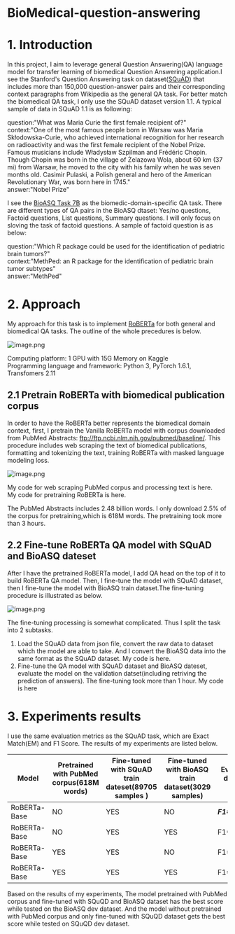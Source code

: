 # BioMedical-question-answering
# 1. Introduction

In this project, I aim to leverage general Question Answering(QA) language model for transfer learning of biomedical Question Answering application.I see the Stanford's Question Answering task on dataset([SQuAD](https://rajpurkar.github.io/SQuAD-explorer/explore/1.1/dev/)) that includes more than 150,000 question-answer pairs and their corresponding context paragraphs from Wikipedia as the general QA task. For better match the biomedical QA task, I only use the SQuAD dataset version 1.1. A typical sample of data in SQuAD 1.1 is as following:

question:"What was Maria Curie the first female recipient of?"
<br>
context:"One of the most famous people born in Warsaw was Maria Skłodowska-Curie, who achieved international recognition for her research on radioactivity and was the first female recipient of the Nobel Prize. Famous musicians include Władysław Szpilman and Frédéric Chopin. Though Chopin was born in the village of Żelazowa Wola, about 60 km (37 mi) from Warsaw, he moved to the city with his family when he was seven months old. Casimir Pulaski, a Polish general and hero of the American Revolutionary War, was born here in 1745."
<br>
answer:"Nobel Prize"

I see the  [BioASQ Task 7B](http://participants-area.bioasq.org/datasets/) as the biomedic-domain-specific QA task. There are different types of QA pairs in the BioASQ dtaset: Yes/no questions, Factoid questions, List questions, Summary questions. I will only focus on sloving the task of factoid questions. A sample of factoid question is as below:

question:"Which R package could be used for the identification of pediatric brain tumors?"
<br>
context:"MethPed: an R package for the identification of pediatric brain tumor subtypes"
<br>
answer:"MethPed"

# 2. Approach

My approach for this task is to implement [RoBERTa](https://ai.facebook.com/blog/roberta-an-optimized-method-for-pretraining-self-supervised-nlp-systems/) for both general and biomedical QA tasks. The outline of the whole precedures is below.


![image.png](attachment:image.png)


Computing platform: 1 GPU with 15G Memory on Kaggle<br>
Programming language and framework: Python 3, PyTorch 1.6.1, Transfomers 2.11<br>

## 2.1 Pretrain RoBERTa with biomedical publication corpus
In order to have the RoBERTa better represents the biomedical domain context, first, I pretrain the Vanilla RoBERTa model with corpus downloaded from PubMed Abstracts: ftp://ftp.ncbi.nlm.nih.gov/pubmed/baseline/. This procedure includes web scraping the text of biomedical publications, formatting and tokenizing the text, training RoBERTa with masked language modeling loss.

![image.png](attachment:image.png)



My code for web scraping PubMed corpus and processing text is here.<br>
My code for pretraining RoBERTa is here.<br>

The PubMed Abstracts includes 2.48 billion words. I only download 2.5% of the corpus for pretraining,which is 618M words. The pretraining took more than 3 hours.

## 2.2 Fine-tune RoBERTa QA model with SQuAD and BioASQ dateset 
After I have the pretrained RoBERTa model, I add QA head on the top of it to build RoBERTa QA model. Then, I fine-tune the model with SQuAD dataset, then I fine-tune the model with BioASQ train dataset.The fine-tuning procedure is illustrated as below.

![image.png](attachment:image.png)

The fine-tuning processing is somewhat complicated. Thus I split the task into 2 subtasks.<br>
1) Load the SQuAD data from json file, convert the raw data to dataset which the model are able to take. And I convert the BioASQ data into the same format as the SQuAD dataset. My code is here.<br>
2) Fine-tune the QA model with SQuAD dataset and BioASQ dateset, evaluate the model on the validation datset(including retriving the prediction of answers). The fine-tuning took more than 1 hour. My code is here

# 3. Experiments results
I use the same evaluation metrics as the SQuAD task, which are Exact Match(EM) and F1 Score. The results of my experiments are listed below. 


| Model| Pretrained with PubMed corpus(618M words) | Fine-tuned with SQuAD train dateset(89705 samples ) |  Fine-tuned with BioASQ train dataset(3029 samples) | Evaluated on SQuAD dev dataset(10570 samples)  | Evaluated on BioASQ dev dataset(460 samples) | 
| --- | --- | --- | --- | --- | --- |
| RoBERTa-Base | NO | YES | NO | ***F1=89.46/EM=82.15*** | F1=75.57/EM=60 |
| RoBERTa-Base | NO | YES | YES | F1=80.65/EM=71.36 | F1=81.68/EM=66.3 |
| RoBERTa-Base | YES | YES | NO | F1=88.95/EM=81.63 | F1=76.68/EM=60.65 |
| RoBERTa-Base | YES | YES | YES | F1=78.75.46/EM=69.4 | ***F1=84.88/EM=72.6*** |


Based on the results of my experiments, The model pretrained with PubMed corpus and fine-tuned with SQuQD and BioASQ dataset has the best score while tested on the BioASQ dev dataset. And the model without pretrained with  PubMed corpus and only fine-tuned with SQuQD dataset gets the best score while tested on SQuQD dev dataset. 



